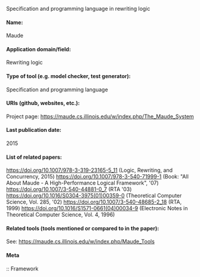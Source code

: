 Specification and programming language in rewriting logic

#### Name:
Maude

#### Application domain/field:
Rewriting logic

#### Type of tool (e.g. model checker, test generator):
Specification and programming language

#### URIs (github, websites, etc.):
Project page: https://maude.cs.illinois.edu/w/index.php/The_Maude_System

#### Last publication date:
2015

#### List of related papers:
https://doi.org/10.1007/978-3-319-23165-5_11 (Logic, Rewriting, and Concurrency, 2015)
https://doi.org/10.1007/978-3-540-71999-1 (Book: "All About Maude - A High-Performance Logical Framework", '07)
https://doi.org/10.1007/3-540-44881-0_7 (RTA '03)
https://doi.org/10.1016/S0304-3975(01)00359-0 (Theoretical Computer Science, Vol. 285, '02)
https://doi.org/10.1007/3-540-48685-2_18 (RTA, 1999)
https://doi.org/10.1016/S1571-0661(04)00034-9 (Electronic Notes in Theoretical Computer Science, Vol. 4, 1996)

#### Related tools (tools mentioned or compared to in the paper):
See: https://maude.cs.illinois.edu/w/index.php/Maude_Tools

#### Meta
:: Framework